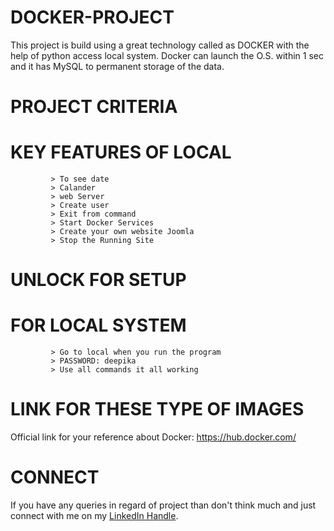 # DOCKER-PROJECT
This project is build using a great technology called as DOCKER with the help of python access local system. Docker can launch the O.S. within 1 sec and it has MySQL to permanent storage of the data.

# PROJECT CRITERIA 
# KEY FEATURES OF LOCAL
             > To see date
             > Calander 
             > web Server 
             > Create user 
             > Exit from command 
             > Start Docker Services 
             > Create your own website Joomla 
             > Stop the Running Site 
             
             
# UNLOCK FOR SETUP 
# FOR LOCAL SYSTEM
             > Go to local when you run the program 
             > PASSWORD: deepika 
             > Use all commands it all working 
             
             
# LINK FOR THESE TYPE OF IMAGES

Official link for your reference about Docker: https://hub.docker.com/


# CONNECT 
  If you have any queries in regard of project than don't think much and just connect with me on my <a href="www.linkedin.com/in/deepika-jangid-01b5391a9">LinkedIn Handle</a>.


             
             
             

